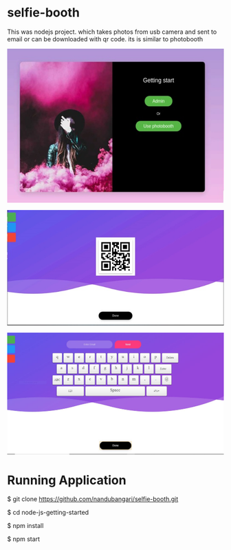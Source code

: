 # selfie-booth
This was nodejs project. which takes photos from usb camera and sent to email or can be downloaded with qr code.
its is similar to photobooth

![alt text](https://github.com/nandubangari/selfie-booth/blob/master/Screenshots/scr-2.jpg)

![alt text](https://github.com/nandubangari/selfie-booth/blob/master/Screenshots/scr-4.jpg)

![alt text](https://github.com/nandubangari/selfie-booth/blob/master/Screenshots/scr5.jpg)

# Running Application
$ git clone https://github.com/nandubangari/selfie-booth.git

$ cd node-js-getting-started

$ npm install

$ npm start

